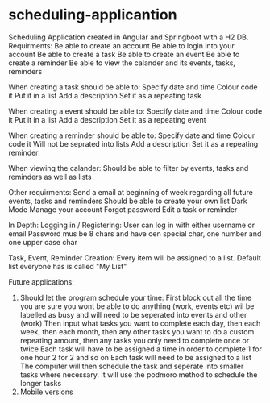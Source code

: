 # scheduling-applicantion

Scheduling Application created in Angular and Springboot with a H2 DB.
Requirments:
Be able to create an account
Be able to login into your account
Be able to create a task 
Be able to create an event
Be able to create a reminder
Be able to view the calander and its events, tasks, reminders

When creating a task should be able to:
Specify date and time
Colour code it 
Put it in a list
Add a description
Set it as a repeating task

When creating a event should be able to:
Specify date and time
Colour code it 
Put it in a list
Add a description
Set it as a repeating event

When creating a reminder should be able to:
Specify date and time
Colour code it 
Will not be seprated into lists
Add a description
Set it as a repeating reminder

When viewing the calander:
Should be able to filter by events, tasks and reminders as well as lists

Other requirments:
Send a email at beginning of week regarding all future events, tasks and reminders
Should be able to create your own list
Dark Mode
Manage your account
Forgot password
Edit a task or reminder

In Depth:
Logging in / Registering:
User can log in with either username or email
Password mus be 8 chars and have oen special char, one number and one upper case char

Task, Event, Reminder Creation:
Every item will be assigned to a list. Default list everyone has is called "My List"

Future applications:
1. Should let the program schedule your time:
  First block out all the time you are sure you wont be able to do anything (work, events etc) wil be labelled as busy and will need to be seperated into events and other (work)
  Then input what tasks you want to complete each day, then each week, then each month, then any other tasks you want to do a custom repeating amount, then any tasks you only need to complete once or twice
  Each task will have to be assigned a time in order to complete 1 for one hour 2 for 2 and so on
  Each task will need to be assigned to a list
  The computer will then schedule the task and seperate into smaller tasks where necessary. It will use the podmoro method to schedule the longer tasks 
2. Mobile versions
